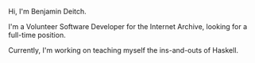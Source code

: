 

<!---
benbdeitch/benbdeitch is a ✨ special ✨ repository because its `README.md` (this file) appears on your GitHub profile.
You can click the Preview link to take a look at your changes.
--->
Hi, I'm Benjamin Deitch.

I'm a Volunteer Software Developer for the Internet Archive, looking for a full-time position. 

Currently, I'm working on teaching myself the ins-and-outs of Haskell. 
